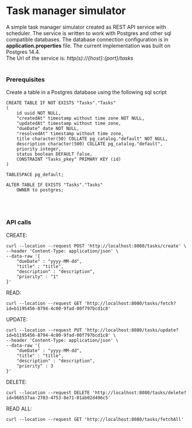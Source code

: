 # Task manager simulator

A simple task manager simulator created as REST API service with scheduler. The service is written to work with Postgres and other sql compatible databases. The database connection configuration is in **application.properties** file. The current implementation was built on Postgres 14.4.<br />
The Url of the service is: *http(s)://{host}:{port}/tasks<br />*
<br />
### Prerequisites
Create a table in a Postgres database using the following sql script<br />
```
CREATE TABLE IF NOT EXISTS "Tasks"."Tasks"
(
    id uuid NOT NULL,
    "createdAt" timestamp without time zone NOT NULL,
    "updatedAt" timestamp without time zone,
    "dueDate" date NOT NULL,
    "resolvedAt" timestamp without time zone,
    title character(50) COLLATE pg_catalog."default" NOT NULL,
    description character(500) COLLATE pg_catalog."default",
    priority integer,
    status boolean DEFAULT false,
    CONSTRAINT "Tasks_pkey" PRIMARY KEY (id)
)

TABLESPACE pg_default;

ALTER TABLE IF EXISTS "Tasks"."Tasks"
    OWNER to postgres;
```
<br /><br />
### API calls
CREATE: <br />
```
curl --location --request POST 'http://localhost:8080/tasks/create' \
--header 'Content-Type: application/json' \
--data-raw '{
    "dueDate" : "yyyy-MM-dd",
    "title" : "title",
    "description" : "description",
    "priority" : "1"
}'
```
READ: <br />
```
curl --location --request GET 'http://localhost:8080/tasks/fetch?id=b1195456-8794-4c00-9fad-00f797bcd1c8'
```
UPDATE: <br />
```
curl --location --request PUT 'http://localhost:8080/tasks/update?id=b1195456-8794-4c00-9fad-00f797bcd1c8' \
--header 'Content-Type: application/json' \
--data-raw '{
    "dueDate" : "yyyy-MM-dd",
    "title" : "title",
    "description" : "description",
    "priority" : 3
}'
```
DELETE: <br />
```
curl --location --request DELETE 'http://localhost:8080/tasks/delete?id=968537aa-2703-4753-8e71-01ab02d496c5'
```
READ ALL:  <br />
```
curl --location --request GET 'http://localhost:8080/tasks/fetchAll'
```
